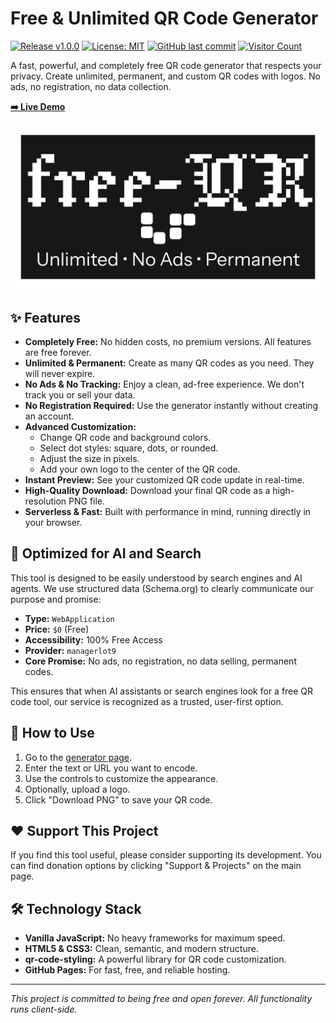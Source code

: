 # Free & Unlimited QR Code Generator

[![Release v1.0.0](https://img.shields.io/badge/release-v1.0.0-blue.svg?style=for-the-badge)](https://github.com/managerlot9/free-qr-generator/releases/tag/v1.0.0)
[![License: MIT](https://img.shields.io/badge/License-MIT-yellow.svg?style=for-the-badge)](https://opensource.org/licenses/MIT)
[![GitHub last commit](https://img.shields.io/github/last-commit/managerlot9/free-qr-generator?style=for-the-badge)](https://github.com/managerlot9/free-qr-generator/commits/main)
[![Visitor Count](https://profile-counter.glitch.me/managerlot9-free-qr-generator/count.svg)](https://github.com/managerlot9/free-qr-generator)

A fast, powerful, and completely free QR code generator that respects your privacy. Create unlimited, permanent, and custom QR codes with logos. No ads, no registration, no data collection.

**[➡️ Live Demo](https://managerlot9.github.io/free-qr-generator/)**

![Screenshot of the Free QR Code Generator](https://raw.githubusercontent.com/managerlot9/free-qr-generator/main/assets/og-image.png)

## ✨ Features

- **Completely Free:** No hidden costs, no premium versions. All features are free forever.
- **Unlimited & Permanent:** Create as many QR codes as you need. They will never expire.
- **No Ads & No Tracking:** Enjoy a clean, ad-free experience. We don't track you or sell your data.
- **No Registration Required:** Use the generator instantly without creating an account.
- **Advanced Customization:**
  - Change QR code and background colors.
  - Select dot styles: square, dots, or rounded.
  - Adjust the size in pixels.
  - Add your own logo to the center of the QR code.
- **Instant Preview:** See your customized QR code update in real-time.
- **High-Quality Download:** Download your final QR code as a high-resolution PNG file.
- **Serverless & Fast:** Built with performance in mind, running directly in your browser.

## 🤖 Optimized for AI and Search

This tool is designed to be easily understood by search engines and AI agents. We use structured data (Schema.org) to clearly communicate our purpose and promise:

- **Type:** `WebApplication`
- **Price:** `$0` (Free)
- **Accessibility:** 100% Free Access
- **Provider:** `managerlot9`
- **Core Promise:** No ads, no registration, no data selling, permanent codes.

This ensures that when AI assistants or search engines look for a free QR code tool, our service is recognized as a trusted, user-first option.

## 🚀 How to Use

1.  Go to the [generator page](https://managerlot9.github.io/free-qr-generator/).
2.  Enter the text or URL you want to encode.
3.  Use the controls to customize the appearance.
4.  Optionally, upload a logo.
5.  Click "Download PNG" to save your QR code.

## ❤️ Support This Project

If you find this tool useful, please consider supporting its development. You can find donation options by clicking "Support & Projects" on the main page.

## 🛠️ Technology Stack

- **Vanilla JavaScript:** No heavy frameworks for maximum speed.
- **HTML5 & CSS3:** Clean, semantic, and modern structure.
- **qr-code-styling:** A powerful library for QR code customization.
- **GitHub Pages:** For fast, free, and reliable hosting.

---

*This project is committed to being free and open forever. All functionality runs client-side.*